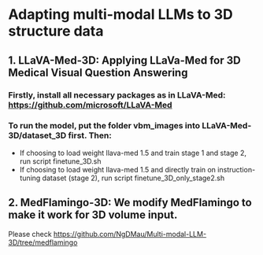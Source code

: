 # Adapting multi-modal LLMs to 3D structure data

## 1. LLaVA-Med-3D: Applying LLaVa-Med for 3D Medical Visual Question Answering
### Firstly, install all necessary packages as in LLaVA-Med: https://github.com/microsoft/LLaVA-Med

### To run the model, put the folder vbm_images into LLaVA-Med-3D/dataset_3D first. Then:

- If choosing to load weight llava-med 1.5 and train stage 1 and stage 2, run script finetune_3D.sh
- If choosing to load weight llava-med 1.5 and directly train on instruction-tuning dataset (stage 2), run script finetune_3D_only_stage2.sh

## 2. MedFlamingo-3D: We modify MedFlamingo to make it work for 3D volume input.
Please check https://github.com/NgDMau/Multi-modal-LLM-3D/tree/medflamingo
